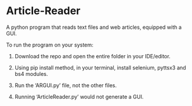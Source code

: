 # Article-Reader

A python program that reads text files and web articles, equipped with a GUI.

To run the program on your system:

1. Download the repo and open the entire folder in your IDE/editor.

2. Using pip install method, in your terminal, install selenium, pyttsx3 and bs4 modules.

3. Run the ‘ARGUI.py’ file, not the other files.

4. Running ‘ArticleReader.py’ would not generate a GUI.
